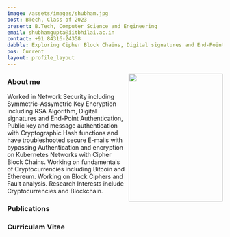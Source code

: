 ```yaml
---
image: /assets/images/shubham.jpg
post: BTech, Class of 2023
present: B.Tech, Computer Science and Engineering
email: shubhamgupta@iitbhilai.ac.in
contact: +91 84316-24358
dabble: Exploring Cipher Block Chains, Digital signatures and End-Point Authentication
pos: Current
layout: profile_layout
---
```


<!-- # Shubham Gupta -->

<img  align="right"  width="220"  height="300"  src="" >

### About me

Worked in Network Security including Symmetric-Assymetric Key Encryption including RSA Algorithm, Digital signatures and End-Point Authentication, Public key and message authentication with Cryptographic Hash functions and have troubleshooted secure E-mails with bypassing Authentication and encryption on Kubernetes Networks with Cipher Block Chains. Working on fundamentals of Cryptocurrencies including Bitcoin and Ethereum. Working on Block Ciphers and Fault analysis. Research Interests include Cryptocurrencies and Blockchain.

### Publications

### Curriculam Vitae
